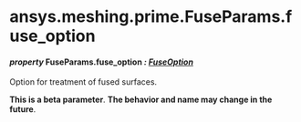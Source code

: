 # ansys.meshing.prime.FuseParams.fuse_option



#### *property* FuseParams.fuse_option *: [FuseOption](ansys.meshing.prime.FuseOption.md#ansys.meshing.prime.FuseOption)*

Option for treatment of fused surfaces.

**This is a beta parameter**. **The behavior and name may change in the future**.

<!-- !! processed by numpydoc !! -->
